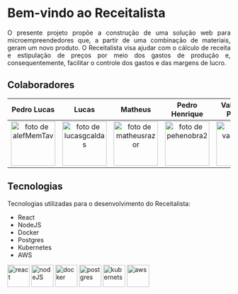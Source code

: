 # Bem-vindo ao Receitalista

<p  align="justify" >
    O presente projeto propõe a construção de uma solução web para microempreendedores que, a partir de uma combinação de materiais, geram um novo produto. O Receitalista visa ajudar com o cálculo de receita e estipulação de preços por meio dos gastos de produção e, consequentemente, facilitar o controle dos gastos e das margens de lucro.
</p>

## Colaboradores

| Pedro Lucas | Lucas  | Matheus | Pedro Henrique | Valderson Pontes | Igor Thiago |
|:----:|:-----------:|:----:|:----:|:----------------:|:----------------:|
|<a href="https://github.com/alefMemTav" target="_blank"><img src="https://github.com/alefMemTav.png" alt="foto de alefMemTav" width="100rem"/></a>|<a href="https://github.com/lucasgcaldas" target="_blank"><img src="https://github.com/lucasgcaldas.png" alt="foto de lucasgcaldas" width="100rem"/></a>|<a href="https://github.com/matheusrazor" target="_blank"><img src="https://github.com/matheusrazor.png" alt="foto de matheusrazor" width="100rem"/></a>|<a href="https://github.com/pehenobra2" target="_blank"><img src="https://github.com/pehenobra2.png" alt="foto de pehenobra2" width="100rem"/></a>|<a href="https://github.com/valdersonjr" target="_blank"><img src="https://github.com/valdersonjr.png" alt="foto de valderson" width="100rem"/></a>|<a href="https://github.com/alladin-51" target="_blank"><img src="https://github.com/alladin-51.png" alt="foto de alladin" width="100rem"/></a>|

## Tecnologias

Tecnologias utilizadas para o desenvolvimento do Receitalista:

- React
- NodeJS
- Docker
- Postgres
- Kubernetes
- AWS

<img src="https://cdn.jsdelivr.net/gh/devicons/devicon/icons/react/react-original.svg" alt="react" width="50px"/>
<img src="https://upload.wikimedia.org/wikipedia/commons/d/d9/Node.js_logo.svg" alt="nodeJS" width="50px"/>
<img src="https://cdn.jsdelivr.net/gh/devicons/devicon/icons/docker/docker-original.svg" alt="docker" width="50px"/>
<img src="https://upload.wikimedia.org/wikipedia/commons/2/29/Postgresql_elephant.svg" alt="postgres" width="50px"/>
<img src="https://upload.wikimedia.org/wikipedia/labs/b/ba/Kubernetes-icon-color.svg" alt="kubernets" width="50px"/>
<img src="https://upload.wikimedia.org/wikipedia/commons/9/93/Amazon_Web_Services_Logo.svg" alt="aws" width="50px"/>